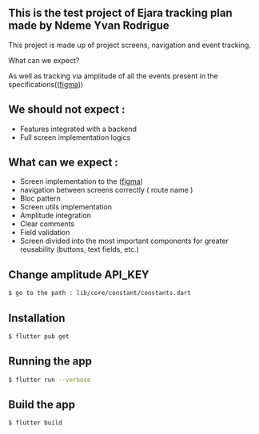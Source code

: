 ## This is the test project of Ejara tracking plan made by Ndeme Yvan Rodrigue

This project is made up of project screens, navigation and event tracking.

What can we expect? 


As well as tracking via amplitude of all the events present in the specifications(([figma]([https://link-url-here.org](https://doc.clickup.com/20509715/d/h/khx0k-41022/70a4a95231cb160/khx0k-8942))))

## We should not expect :
- Features integrated with a backend
- Full screen implementation logics 

## What can we expect :
- Screen implementation to the ([figma]([https://link-url-here.org](https://www.figma.com/file/6iEORxJMDDBrJ5MIPQ1iq3/Application-Collecte-Cash?type=design&node-id=76-2&t=9DhTKpCsYOMQI2JC-0)))
- navigation between screens correctly ( route name )
- Bloc pattern
- Screen utils implementation
- Amplitude integration
- Clear comments
- Field validation 
- Screen divided into the most important components for greater reusability (buttons, text fields, etc.)

## Change amplitude API_KEY

```bash
$ go to the path : lib/core/constant/constants.dart 
```

## Installation

```bash
$ flutter pub get
```

## Running the app

```bash
$ flutter run --verbose
```
## Build the app

```bash
$ flutter build
```
